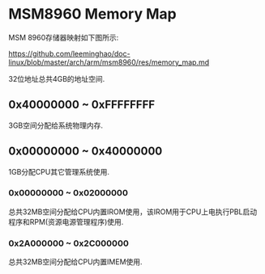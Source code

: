MSM8960 Memory Map
========================================

MSM 8960存储器映射如下图所示:

https://github.com/leeminghao/doc-linux/blob/master/arch/arm/msm8960/res/memory_map.md

32位地址总共4GB的地址空间.

0x40000000 ~ 0xFFFFFFFF
----------------------------------------

3GB空间分配给系统物理内存.

0x00000000 ~ 0x40000000
----------------------------------------

1GB分配CPU其它管理系统使用.

### 0x00000000 ~ 0x02000000

总共32MB空间分配给CPU内置IROM使用，该IROM用于CPU上电执行PBL启动程序和RPM(资源电源管理程序)使用.

### 0x2A000000 ~ 0x2C000000

总共32MB空间分配给CPU内置IMEM使用.
